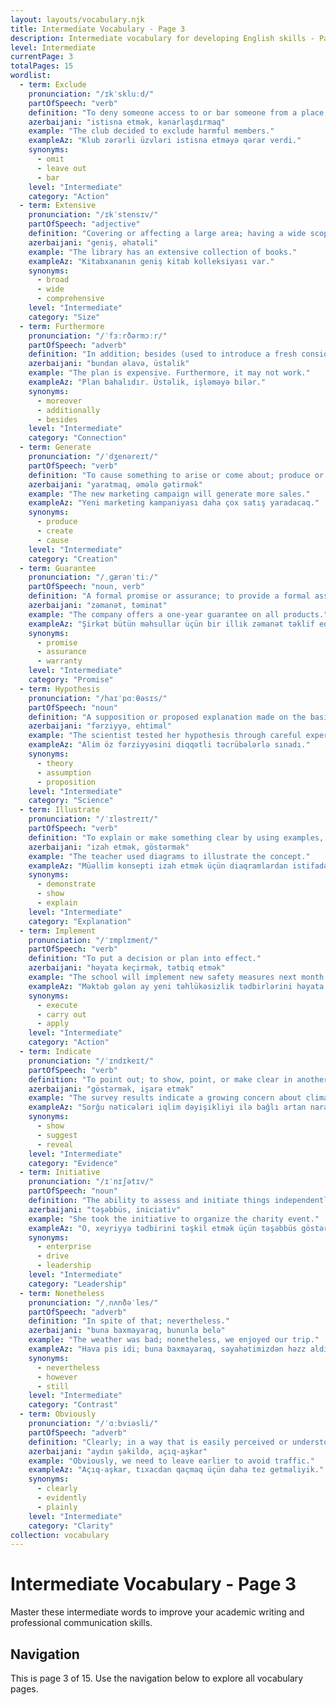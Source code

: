 ```yaml
---
layout: layouts/vocabulary.njk
title: Intermediate Vocabulary - Page 3
description: Intermediate vocabulary for developing English skills - Page 3 of 15
level: Intermediate
currentPage: 3
totalPages: 15
wordlist: 
  - term: Exclude
    pronunciation: "/ɪkˈskluːd/"
    partOfSpeech: "verb"
    definition: "To deny someone access to or bar someone from a place, group, or privilege."
    azerbaijani: "istisna etmək, kənarlaşdırmaq"
    example: "The club decided to exclude harmful members."
    exampleAz: "Klub zərərli üzvləri istisna etməyə qərar verdi."
    synonyms: 
      - omit
      - leave out
      - bar
    level: "Intermediate"
    category: "Action"
  - term: Extensive
    pronunciation: "/ɪkˈstensɪv/"
    partOfSpeech: "adjective"
    definition: "Covering or affecting a large area; having a wide scope."
    azerbaijani: "geniş, əhatəli"
    example: "The library has an extensive collection of books."
    exampleAz: "Kitabxananın geniş kitab kolleksiyası var."
    synonyms: 
      - broad
      - wide
      - comprehensive
    level: "Intermediate"
    category: "Size"
  - term: Furthermore
    pronunciation: "/ˈfɜːrðərmɔːr/"
    partOfSpeech: "adverb"
    definition: "In addition; besides (used to introduce a fresh consideration)."
    azerbaijani: "bundan əlavə, üstəlik"
    example: "The plan is expensive. Furthermore, it may not work."
    exampleAz: "Plan bahalıdır. Üstəlik, işləməyə bilər."
    synonyms: 
      - moreover
      - additionally
      - besides
    level: "Intermediate"
    category: "Connection"
  - term: Generate
    pronunciation: "/ˈdʒenəreɪt/"
    partOfSpeech: "verb"
    definition: "To cause something to arise or come about; produce or create."
    azerbaijani: "yaratmaq, əmələ gətirmək"
    example: "The new marketing campaign will generate more sales."
    exampleAz: "Yeni marketing kampaniyası daha çox satış yaradacaq."
    synonyms: 
      - produce
      - create
      - cause
    level: "Intermediate"
    category: "Creation"
  - term: Guarantee
    pronunciation: "/ˌɡærənˈtiː/"
    partOfSpeech: "noun, verb"
    definition: "A formal promise or assurance; to provide a formal assurance."
    azerbaijani: "zəmanət, təminat"
    example: "The company offers a one-year guarantee on all products."
    exampleAz: "Şirkət bütün məhsullar üçün bir illik zəmanət təklif edir."
    synonyms: 
      - promise
      - assurance
      - warranty
    level: "Intermediate"
    category: "Promise"
  - term: Hypothesis
    pronunciation: "/haɪˈpɑːθəsɪs/"
    partOfSpeech: "noun"
    definition: "A supposition or proposed explanation made on the basis of limited evidence."
    azerbaijani: "fərziyyə, ehtimal"
    example: "The scientist tested her hypothesis through careful experiments."
    exampleAz: "Alim öz fərziyyəsini diqqətli təcrübələrlə sınadı."
    synonyms: 
      - theory
      - assumption
      - proposition
    level: "Intermediate"
    category: "Science"
  - term: Illustrate
    pronunciation: "/ˈɪləstreɪt/"
    partOfSpeech: "verb"
    definition: "To explain or make something clear by using examples, charts, pictures, etc."
    azerbaijani: "izah etmək, göstərmək"
    example: "The teacher used diagrams to illustrate the concept."
    exampleAz: "Müəllim konsepti izah etmək üçün diaqramlardan istifadə etdi."
    synonyms: 
      - demonstrate
      - show
      - explain
    level: "Intermediate"
    category: "Explanation"
  - term: Implement
    pronunciation: "/ˈɪmplɪment/"
    partOfSpeech: "verb"
    definition: "To put a decision or plan into effect."
    azerbaijani: "həyata keçirmək, tətbiq etmək"
    example: "The school will implement new safety measures next month."
    exampleAz: "Məktəb gələn ay yeni təhlükəsizlik tədbirlərini həyata keçirəcək."
    synonyms: 
      - execute
      - carry out
      - apply
    level: "Intermediate"
    category: "Action"
  - term: Indicate
    pronunciation: "/ˈɪndɪkeɪt/"
    partOfSpeech: "verb"
    definition: "To point out; to show, point, or make clear in another way."
    azerbaijani: "göstərmək, işarə etmək"
    example: "The survey results indicate a growing concern about climate change."
    exampleAz: "Sorğu nəticələri iqlim dəyişikliyi ilə bağlı artan narahatlığı göstərir."
    synonyms: 
      - show
      - suggest
      - reveal
    level: "Intermediate"
    category: "Evidence"
  - term: Initiative
    pronunciation: "/ɪˈnɪʃətɪv/"
    partOfSpeech: "noun"
    definition: "The ability to assess and initiate things independently; a new plan or process."
    azerbaijani: "təşəbbüs, iniciativ"
    example: "She took the initiative to organize the charity event."
    exampleAz: "O, xeyriyyə tədbirini təşkil etmək üçün təşəbbüs göstərdi."
    synonyms: 
      - enterprise
      - drive
      - leadership
    level: "Intermediate"
    category: "Leadership"
  - term: Nonetheless
    pronunciation: "/ˌnʌnðəˈles/"
    partOfSpeech: "adverb"
    definition: "In spite of that; nevertheless."
    azerbaijani: "buna baxmayaraq, bununla belə"
    example: "The weather was bad; nonetheless, we enjoyed our trip."
    exampleAz: "Hava pis idi; buna baxmayaraq, səyahətimizdən həzz aldıq."
    synonyms: 
      - nevertheless
      - however
      - still
    level: "Intermediate"
    category: "Contrast"
  - term: Obviously
    pronunciation: "/ˈɑːbviəsli/"
    partOfSpeech: "adverb"  
    definition: "Clearly; in a way that is easily perceived or understood."
    azerbaijani: "aydın şəkildə, açıq-aşkar"
    example: "Obviously, we need to leave earlier to avoid traffic."
    exampleAz: "Açıq-aşkar, tıxacdan qaçmaq üçün daha tez getməliyik."
    synonyms: 
      - clearly
      - evidently
      - plainly
    level: "Intermediate"
    category: "Clarity"
collection: vocabulary
---
```


# Intermediate Vocabulary - Page 3

Master these intermediate words to improve your academic writing and professional communication skills.

## Navigation
This is page 3 of 15. Use the navigation below to explore all vocabulary pages.